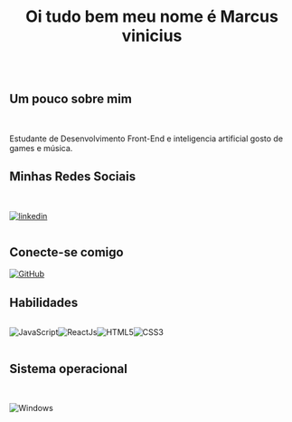



<h1 align="center">Oi tudo bem meu nome é Marcus vinicius </h1>
<br><br>


 <h2> Um pouco sobre mim </h2> 
 <br>
 
Estudante de Desenvolvimento Front-End  e inteligencia artificial gosto de games e música.
<br>

<h2> Minhas Redes Sociais </h2>

<br>

<div style="display: flex">
  
<br>

[![linkedin](https://img.shields.io/badge/linkedin-000?style=for-the-badge&logo=linkedin&logoColor=blue)](https://www.linkedin.com/in/marcus-vinicius-5970a7b1/   )

</div>

<h2>Conecte-se comigo</h2>


[![GitHub](https://img.shields.io/badge/GitHub-000?style=for-the-badge&logo=github&logoColor=white)](https://github.com/Verminardx)

<h2>Habilidades</h2>

<div style="display: flex">
<br>

![JavaScript](https://img.shields.io/badge/JavaScript-000?style=for-the-badge&logo=javascript&logoColor=yellow)

![ReactJs](https://img.shields.io/badge/React-000?style=for-the-badge&logo=react&logoColor=blue)

![HTML5](https://img.shields.io/badge/HTML5-000?style=for-the-badge&logo=html5)

![CSS3](https://img.shields.io/badge/CSS3-000?style=for-the-badge&logo=css3&logoColor=blue)

</div>

 
<h2>Sistema operacional</h2>

<br>

![Windows](https://img.shields.io/badge/Windows-000?style=for-the-badge&logo=windows&logoColor=2CA5E0)

